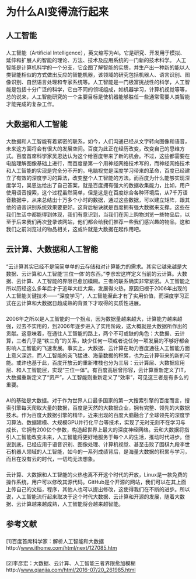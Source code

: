 # 为什么AI变得流行起来
## 人工智能
### 
人工智能（Artificial Intelligence），英文缩写为AI。它是研究、开发用于模拟、延伸和扩展人的智能的理论、方法、技术及应用系统的一门新的技术科学。 人工智能是计算机科学的一个分支，它企图了解智能的实质，并生产出一种新的能以人类智能相似的方式做出反应的智能机器，该领域的研究包括机器人、语言识别、图像识别、自然语言处理和专家系统等。人工智能是一门极富挑战性的科学，人工智能是包括十分广泛的科学，它由不同的领域组成，如机器学习，计算机视觉等等，总的说来，人工智能研究的一个主要目标是使机器能够胜任一些通常需要人类智能才能完成的复杂工作。 
## 大数据和人工智能
###  
大数据和人工智能有着紧密的联系，如今，人们沟通已经从文字转向图像和语音，未来这方面将会有很大的发展空间。百度为此正在经历改变，改变自己的思维方式。百度首席科学家吴恩达认为这个给百度带来了新的机会。不过，这些都需要在电脑理解图像基础上进行，而百度是第一个用神经网络技术写的，而神经网络技术和人工智能的实现是完全分不开的。电脑视觉是深度学习带来的革命，百度已经建立了有效的深度学习的算法，改变整个人工智能的方法。而百度为什么能够实现深度学习，吴恩达给出了自己答案，就是百度拥有强大的数据收集能力，比如，用户使用语音搜索，这个过程虽然简单，但是这是在百度综合各种环境后，从7千万语音数据中，从来总结出十万多个小时的数据，通过这些数据，可以建立矩阵，跟其他的语音识别系统效果要更好。这背后秘诀就是百度拥有强大数据来支撑。这些在我们生活中都能得到体现，我们有意识到，当我们在网上购物浏览一些物品后，以至于后来我们再次登录该网站，他们都会给我们推荐一些我们感兴趣的物品，这和我们之前浏览过的物品相关，这或许就是大数据在起作用吧。
## 云计算、大数据和人工智能
###
“云计算其实已经不是简简单单的云存储和对计算能力的需求。其实它越来越是大数据、云计算和人工智能‘三位一体’的东西。”李彦宏这样定义当前的云计算。大数据、云计算、人工智能的界限已愈加模糊。三者的联系确实非常紧密。人工智能之所以历经这么多年后才于近年大红大紫，发展得火热，原因归根于2006年出现的人工智能关键技术——“深度学习”，人工智能至此才有了实用价值，而深度学习正式在云计算和大数据日趋成熟的背景下才取得的实质性进展。
###
2006年之所以是人工智能的一个拐点，因为数据量越来越大，计算能力越来越强，过去不实用的，到2006年逐步进入了实用阶段，这大概就是大数据所作出的贡献。这意味着，在通往人工智能的路上，两个不可或缺的角色：大数据、云计算，三者几乎是“铁三角”的关系，缺少任何一项或者说任何一项发展的不够好都会影响人工智能的飞速发展。事实上，大数据、云计算在助力百度通往人工智能方面上意义深远，而人工智能的突飞猛进、海量数据的积累，也为云计算带来的新的可能。或许也基于此，百度开放云的重新堆栈也分为三层：云计算层、大数据应用层、和人工智能层，实现“三位一体”。有百度高层曾形容，云计算重新定义了IT，大数据重新定义了“资产”，人工智能则重新定义了“效率”，可见这三者是有多么的重要。
###
AI的基础是大数据。对于作为世界人口最多国家的第一大搜索引擎的百度而言，搜索引擎每天爬取大量的数据，百度是天然的大数据企业，拥有完整、领先的大数据技术。作为百度大数据引擎的精华，近来出现的百度大脑融合了全球领先的深度学习算法、数据建模、大规模GPU并行化平台等技术，实现了无时无刻不在学习与成长，它拥有200亿个参数，构造起世界上最大的深度神经网络。云和大数据将指引人工智能改变未来，人工智能将更好地服务于每个人的生活，推动时代进步。但说到底，已经应用于语音识别、图像处理、计算机视觉、甚至击败了围棋九段李世石机器人领域的人工智能，如今的一系列成绩背后，是海量大数据的积累与学习，而且在没有云的时代，一切均无法想象。
### 
云计算、大数据和人工智能的火热也离不开这个时代的开放，Linux是一款免费的操作系统，用户可以修改其源代码。GitHub是个开源的网站，我们可以在其上面上传自己的文档，程序，其他人也可以提出修改，这使得我们在不断的进步。所以说，人工智能流行起来取决于这个时代大数据、云计算和开源的发展，随着大数据、云计算越来越成熟，人工智能将会越来越智能。
## 参考文献
###
[1]百度首席科学家：解析人工智能和大数据http://www.ithome.com/html/next/127085.htm
###
[2]李彦宏：大数据、云计算、人工智能三者界限愈加模糊http://www.qianjia.com/html/2016-07/20_261985.html
